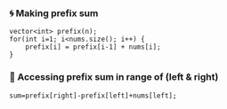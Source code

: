 ### :cyclone: Making prefix sum

```
vector<int> prefix(n);
for(int i=1; i<nums.size(); i++) {
	prefix[i] = prefix[i-1] + nums[i];
}

```

### :dragon: Accessing prefix sum in range of (left & right)

```
sum=prefix[right]-prefix[left]+nums[left];

```
